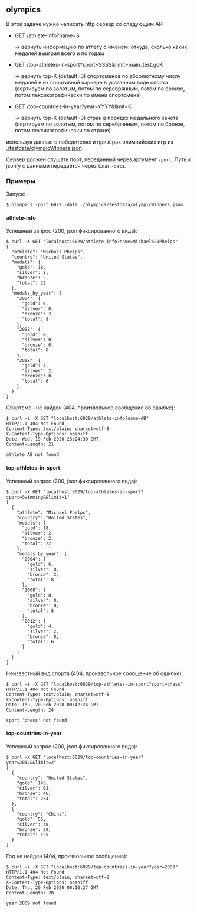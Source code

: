 ## olympics

В этой задаче нужно написать http сервер со следующим API

* GET /athlete-info?name=S

   -> вернуть информацию по атлету с именем: откуда, сколько каких медалей выиграл всего и по годам

* GET /top-athletes-in-sport?sport=SSSS&limit=main_test.goK

   -> вернуть top-K (default=3) спортсменов по абсолютному числу медалей в их спортивной карьере в указанном виде спорта 
   (сортируем по золотым, потом по серебрянным, потом по бронзе, потом лексикографически по имени спортсмена)

* GET /top-countries-in-year?year=YYYY&limit=K

   -> вернуть top-K (default=3) стран в порядке медального зачета (сортируем по золотым, потом по серебрянным, потом по бронзе, потом лексикографически по стране)

используя данные о победителях и призёрах олимпийских игр из [./testdata/olympicWInners.json](./testdata/olympicWinners.json).

Сервер должен слушать порт, переданный через аргумент `-port`. Путь к json'у с данными передаётся через флаг `-data`.

### Примеры

Запуск:
```
$ olympics -port 6029 -data ./olympics/testdata/olympicWinners.json
```

#### athlete-info

Успешный запрос (200, json фиксированного вида):
```
$ curl -X GET "localhost:6029/athlete-info?name=Michael%20Phelps"
{
  "athlete": "Michael Phelps",
  "country": "United States",
  "medals": {
    "gold": 18,
    "silver": 2,
    "bronze": 2,
    "total": 22
  },
  "medals_by_year": {
    "2004": {
      "gold": 6,
      "silver": 0,
      "bronze": 2,
      "total": 8
    },
    "2008": {
      "gold": 8,
      "silver": 0,
      "bronze": 0,
      "total": 8
    },
    "2012": {
      "gold": 4,
      "silver": 2,
      "bronze": 0,
      "total": 6
    }
  }
}
```

Спортсмен не найден (404, произвольное сообщение об ошибке):
```
$ curl -i -X GET "localhost:6029/athlete-info?name=AB"
HTTP/1.1 404 Not Found
Content-Type: text/plain; charset=utf-8
X-Content-Type-Options: nosniff
Date: Wed, 19 Feb 2020 23:24:30 GMT
Content-Length: 21

athlete AB not found
```

#### top-athletes-in-sport

Успешный запрос (200, json фиксированного вида):
```
$ curl -X GET "localhost:6029/top-athletes-in-sport?sport=Swimming&&limit=1"
[
  {
    "athlete": "Michael Phelps",
    "country": "United States",
    "medals": {
      "gold": 18,
      "silver": 2,
      "bronze": 2,
      "total": 22
    },
    "medals_by_year": {
      "2004": {
        "gold": 6,
        "silver": 0,
        "bronze": 2,
        "total": 8
      },
      "2008": {
        "gold": 8,
        "silver": 0,
        "bronze": 0,
        "total": 8
      },
      "2012": {
        "gold": 4,
        "silver": 2,
        "bronze": 0,
        "total": 6
      }
    }
  }
]
```

Неизвестный вид спорта (404, произвольное сообщение об ошибке):
```
$ curl -i -X GET "localhost:6029/top-athletes-in-sport?sport=chess"            
HTTP/1.1 404 Not Found
Content-Type: text/plain; charset=utf-8
X-Content-Type-Options: nosniff
Date: Thu, 20 Feb 2020 00:42:24 GMT
Content-Length: 24

sport 'chess' not found
```

#### top-countries-in-year

Успешный запрос (200, json фиксированного вида):
```
$ curl -X GET "localhost:6029/top-countries-in-year?year=2012&&limit=2"
[
  {
    "country": "United States",
    "gold": 145,
    "silver": 63,
    "bronze": 46,
    "total": 254
  },
  {
    "country": "China",
    "gold": 56,
    "silver": 40,
    "bronze": 29,
    "total": 125
  }
]
```

Год не найден (404, произвольное сообщение):
```
$ curl -i -X GET "localhost:6029/top-countries-in-year?year=2009" 
HTTP/1.1 404 Not Found
Content-Type: text/plain; charset=utf-8
X-Content-Type-Options: nosniff
Date: Thu, 20 Feb 2020 00:10:27 GMT
Content-Length: 20

year 2009 not found
```
